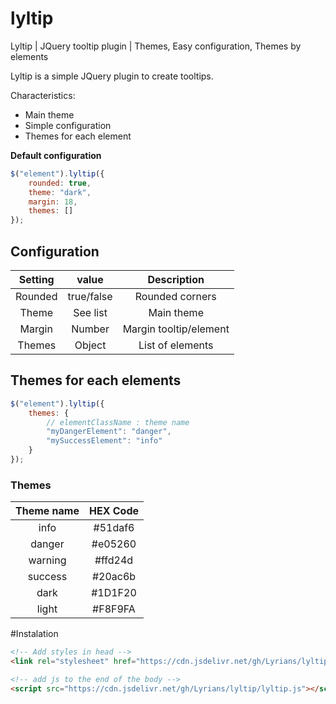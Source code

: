 # lyltip
Lyltip | JQuery tooltip plugin | Themes, Easy configuration, Themes by elements

Lyltip is a simple JQuery plugin to create tooltips.

Characteristics:
- Main theme
- Simple configuration
- Themes for each element

**Default configuration**
```Javascript
$("element").lyltip({
	rounded: true,
	theme: "dark",
	margin: 18,
	themes: []
});
```
## Configuration
| Setting | value | Description |
| :---:   | :-: | :-: |
| Rounded | true/false | Rounded corners |
| Theme | See list | Main theme |
| Margin | Number | Margin tooltip/element |
| Themes | Object | List of elements |
## Themes for each elements
```Javascript
$("element").lyltip({
    themes: {
        // elementClassName : theme name
        "myDangerElement": "danger",
        "mySuccessElement": "info"
    }
});
```
### Themes
| Theme name | HEX Code |
| :--------: | :------: |
| info       | #51daf6  |
| danger     | #e05260  |
| warning    | #ffd24d  |
| success    | #20ac6b  |
| dark       | #1D1F20  |
| light      | #F8F9FA  |
#Instalation
```html
<!-- Add styles in head -->
<link rel="stylesheet" href="https://cdn.jsdelivr.net/gh/Lyrians/lyltip/lyltip.css">

<!-- add js to the end of the body -->
<script src="https://cdn.jsdelivr.net/gh/Lyrians/lyltip/lyltip.js"></script>
```

